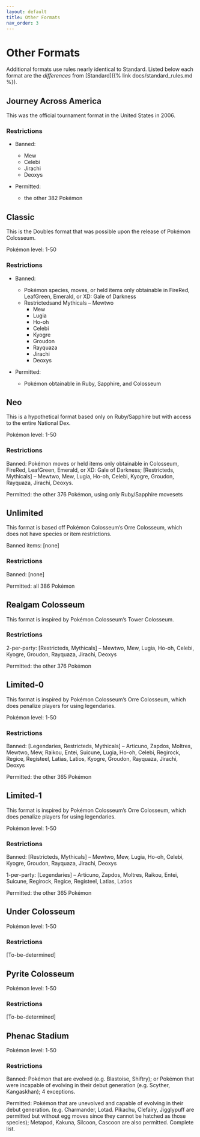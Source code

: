```yaml
---
layout: default
title: Other Formats
nav_order: 3
---
```


# Other Formats

Additional formats use rules nearly identical to Standard. Listed below each format are the *differences* from [Standard]({% link docs/standard_rules.md %}).

## Journey Across America

This was the official tournament format in the United States in 2006.

### Restrictions

- Banned:
    - Mew
    - Celebi
    - Jirachi
    - Deoxys

- Permitted:
    - the other 382 Pokémon

## Classic

This is the Doubles format that was possible upon the release of Pokémon Colosseum.

Pokémon level: 1-50

### Restrictions

- Banned:
    - Pokémon species, moves, or held items only obtainable in FireRed, LeafGreen, Emerald, or XD: Gale of Darkness
    - Restrictedsand Mythicals
        – Mewtwo
        - Mew
        - Lugia
        - Ho-oh
        - Celebi
        - Kyogre
        - Groudon
        - Rayquaza
        - Jirachi
        - Deoxys

- Permitted:
    - Pokémon obtainable in Ruby, Sapphire, and Colosseum

## Neo

This is a hypothetical format based only on Ruby/Sapphire but with access to the entire National Dex.

Pokémon level: 1-50

### Restrictions

Banned: Pokémon moves or held items only obtainable in Colosseum, FireRed, LeafGreen, Emerald, or XD: Gale of Darkness; [Restricteds, Mythicals] – Mewtwo, Mew, Lugia, Ho-oh, Celebi, Kyogre, Groudon, Rayquaza, Jirachi, Deoxys.

Permitted: the other 376 Pokémon, using only Ruby/Sapphire movesets

## Unlimited

This format is based off Pokémon Colosseum’s Orre Colosseum, which does not have species or item restrictions.

Banned items: [none]

### Restrictions

Banned: [none]

Permitted: all 386 Pokémon

## Realgam Colosseum

This format is inspired by Pokémon Colosseum’s Tower Colosseum.

### Restrictions

2-per-party: [Restricteds, Mythicals] – Mewtwo, Mew, Lugia, Ho-oh, Celebi, Kyogre, Groudon, Rayquaza, Jirachi, Deoxys

Permitted: the other 376 Pokémon

## Limited-0

This format is inspired by Pokémon Colosseum’s Orre Colosseum, which does penalize players for using legendaries.

Pokémon level: 1-50

### Restrictions

Banned: [Legendaries, Restricteds, Mythicals] – Articuno, Zapdos, Moltres, Mewtwo, Mew, Raikou, Entei, Suicune, Lugia, Ho-oh, Celebi, Regirock, Regice, Registeel, Latias, Latios, Kyogre, Groudon, Rayquaza, Jirachi, Deoxys

Permitted: the other 365 Pokémon

## Limited-1

This format is inspired by Pokémon Colosseum’s Orre Colosseum, which does penalize players for using legendaries.

Pokémon level: 1-50

### Restrictions

Banned: [Restricteds, Mythicals] – Mewtwo, Mew, Lugia, Ho-oh, Celebi, Kyogre, Groudon, Rayquaza, Jirachi, Deoxys

1-per-party: [Legendaries] – Articuno, Zapdos, Moltres, Raikou, Entei, Suicune, Regirock, Regice, Registeel, Latias, Latios

Permitted: the other 365 Pokémon

## Under Colosseum

Pokémon level: 1-50

### Restrictions

[To-be-determined]

## Pyrite Colosseum

Pokémon level: 1-50

### Restrictions

[To-be-determined]

## Phenac Stadium

Pokémon level: 1-50

### Restrictions

Banned: Pokémon that are evolved (e.g. Blastoise, Shiftry); or Pokémon that were incapable of evolving in their debut generation (e.g. Scyther, Kangaskhan); 4 exceptions.

Permitted: Pokémon that are unevolved and capable of evolving in their debut generation. (e.g. Charmander, Lotad. Pikachu, Clefairy, Jigglypuff are permitted but without egg moves since they cannot be hatched as those species); Metapod, Kakuna, Silcoon, Cascoon are also permitted. Complete list.